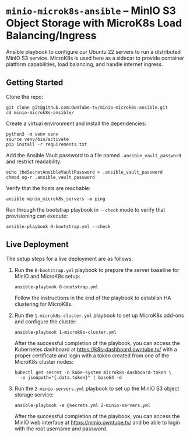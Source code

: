 
# `minio-microk8s-ansible` – MinIO S3 Object Storage with MicroK8s Load Balancing/Ingress

Ansible playbook to configure our Ubuntu 22 servers to run a distributed MinIO S3 service. MicroK8s
is used here as a sidecar to provide container platform capabilities, load balancing, and handle
internet ingress.

## Getting Started

Clone the repo:

    git clone git@github.com:OwnTube-tv/minio-microk8s-ansible.git
    cd minio-microk8s-ansible/

Create a virtual environment and install the dependencies:

    python3 -m venv venv
    source venv/bin/activate
    pip install -r requirements.txt

Add the Ansible Vault password to a file named `.ansible_vault_password` and restrict readability:

    echo theSecretAnsibleVaultPassword > .ansible_vault_password
    chmod og-r .ansible_vault_password

Verify that the hosts are reachable:

    ansible minio_microk8s_servers -m ping

Run through the bootstrap playbook in `--check` mode to verify that provisioning can execute:

    ansible-playbook 0-bootstrap.yml --check


## Live Deployment

The setup steps for a live deployment are as follows:

1. Run the `0-bootstrap.yml` playbook to prepare the server baseline for MinIO and MicroK8s setup:

    ```shell
    ansible-playbook 0-bootstrap.yml
    ```

    Follow the instructions in the end of the playbook to establish HA clustering for MicroK8s.

2. Run the `1-microk8s-cluster.yml` playbook to set up MicroK8s add-ons and configure the cluster:

    ```shell
    ansible-playbook 1-microk8s-cluster.yml
    ```

    After the successful completion of the playbook, you can access the Kubernetes dashboard at
    https://k8s-dashboard.owntube.tv/ with a proper certificate and login with a token created from
    one of the MicroK8s cluster nodes:

    ```shell
    kubectl get secret -n kube-system microk8s-dashboard-token \
      -o jsonpath="{.data.token}" | base64 -d
    ```

3. Run the `2-minio-servers.yml` playbook to set up the MinIO S3 object storage service:

    ```shell
    ansible-playbook -e @secrets.yml 2-minio-servers.yml
    ```

    After the successful completion of the playbook, you can access the MinIO web interface at
    https://minio.owntube.tv/ and be able to login with the root username and password.

